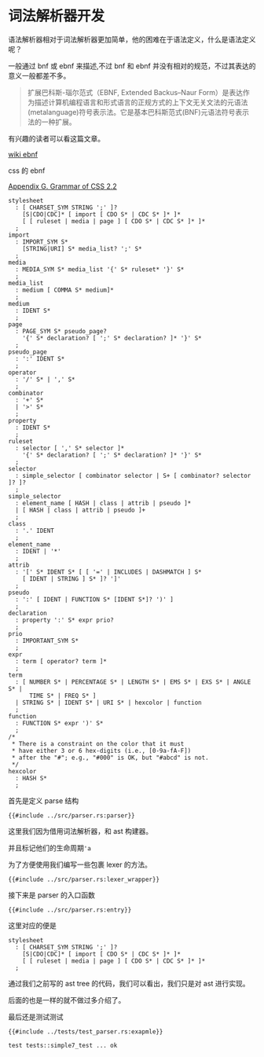 # 词法解析器开发

语法解析器相对于词法解析器更加简单，他的困难在于语法定义，什么是语法定义呢？

一般通过 bnf 或 ebnf 来描述,不过 bnf 和 ebnf 并没有相对的规范，不过其表达的意义一般都差不多。

> 扩展巴科斯-瑙尔范式（EBNF, Extended Backus–Naur Form）是表达作为描述计算机编程语言和形式语言的正规方式的上下文无关文法的元语法(metalanguage)符号表示法。它是基本巴科斯范式(BNF)元语法符号表示法的一种扩展。

有兴趣的读者可以看这篇文章。

[wiki ebnf ](https://en.wikipedia.org/wiki/Extended_Backus%E2%80%93Naur_form)

css 的 ebnf

[Appendix G. Grammar of CSS 2.2](https://www.w3.org/TR/CSS22/grammar.html)

```ebnf
stylesheet
  : [ CHARSET_SYM STRING ';' ]?
    [S|CDO|CDC]* [ import [ CDO S* | CDC S* ]* ]*
    [ [ ruleset | media | page ] [ CDO S* | CDC S* ]* ]*
  ;
import
  : IMPORT_SYM S*
    [STRING|URI] S* media_list? ';' S*
  ;
media
  : MEDIA_SYM S* media_list '{' S* ruleset* '}' S*
  ;
media_list
  : medium [ COMMA S* medium]*
  ;
medium
  : IDENT S*
  ;
page
  : PAGE_SYM S* pseudo_page?
    '{' S* declaration? [ ';' S* declaration? ]* '}' S*
  ;
pseudo_page
  : ':' IDENT S*
  ;
operator
  : '/' S* | ',' S*
  ;
combinator
  : '+' S*
  | '>' S*
  ;
property
  : IDENT S*
  ;
ruleset
  : selector [ ',' S* selector ]*
    '{' S* declaration? [ ';' S* declaration? ]* '}' S*
  ;
selector
  : simple_selector [ combinator selector | S+ [ combinator? selector ]? ]?
  ;
simple_selector
  : element_name [ HASH | class | attrib | pseudo ]*
  | [ HASH | class | attrib | pseudo ]+
  ;
class
  : '.' IDENT
  ;
element_name
  : IDENT | '*'
  ;
attrib
  : '[' S* IDENT S* [ [ '=' | INCLUDES | DASHMATCH ] S*
    [ IDENT | STRING ] S* ]? ']'
  ;
pseudo
  : ':' [ IDENT | FUNCTION S* [IDENT S*]? ')' ]
  ;
declaration
  : property ':' S* expr prio?
  ;
prio
  : IMPORTANT_SYM S*
  ;
expr
  : term [ operator? term ]*
  ;
term
  : [ NUMBER S* | PERCENTAGE S* | LENGTH S* | EMS S* | EXS S* | ANGLE S* |
      TIME S* | FREQ S* ]
  | STRING S* | IDENT S* | URI S* | hexcolor | function
  ;
function
  : FUNCTION S* expr ')' S*
  ;
/*
 * There is a constraint on the color that it must
 * have either 3 or 6 hex-digits (i.e., [0-9a-fA-F])
 * after the "#"; e.g., "#000" is OK, but "#abcd" is not.
 */
hexcolor
  : HASH S*
  ;
```

首先是定义 parse 结构

```rust,no_run,noplayground
{{#include ../src/parser.rs:parser}}
```

这里我们因为借用词法解析器，和 ast 构建器。

并且标记他们的生命周期`'a`

为了方便使用我们编写一些包裹 lexer 的方法。

```rust,no_run,noplayground
{{#include ../src/parser.rs:lexer_wrapper}}
```

接下来是 parser 的入口函数

```rust,no_run,noplayground
{{#include ../src/parser.rs:entry}}
```

这里对应的便是

```
stylesheet
  : [ CHARSET_SYM STRING ';' ]?
    [S|CDO|CDC]* [ import [ CDO S* | CDC S* ]* ]*
    [ [ ruleset | media | page ] [ CDO S* | CDC S* ]* ]*
  ;
```

通过我们之前写的 ast tree 的代码，我们可以看出，我们只是对 ast 进行实现。

后面的也是一样的就不做过多介绍了。

最后还是测试测试

```rust,no_run,noplayground
{{#include ../tests/test_parser.rs:exapmle}}
```

```
test tests::simple7_test ... ok
```
